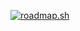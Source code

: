 <a href="https://roadmap.sh"><img src="https://api.roadmap.sh/v1-badge/tall/64fee2275ce9f4ca58b241d7?variant=dark" alt="roadmap.sh"/></a>
